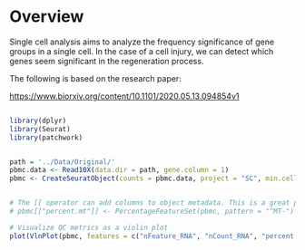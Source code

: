 # Overview

Single cell analysis aims to analyze the frequency significance of gene groups in a single cell. In the case of a cell injury, we can detect which genes seem significant in the regeneration process.

The following is based on the research paper:

https://www.biorxiv.org/content/10.1101/2020.05.13.094854v1



```R

library(dplyr)
library(Seurat)
library(patchwork)


path = '../Data/Original/'
pbmc.data <- Read10X(data.dir = path, gene.column = 1)
pbmc <- CreateSeuratObject(counts = pbmc.data, project = "SC", min.cells = 3, min.features = 200)


# The [[ operator can add columns to object metadata. This is a great place to stash QC stats
# pbmc[["percent.mt"]] <- PercentageFeatureSet(pbmc, pattern = "^MT-")

# Visualize QC metrics as a violin plot
plot(VlnPlot(pbmc, features = c("nFeature_RNA", "nCount_RNA", "percent.mt"), ncol = 3))
```

